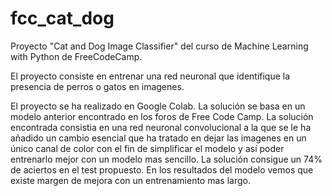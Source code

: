 # fcc_cat_dog
Proyecto "Cat and Dog Image Classifier" del curso de Machine Learning with Python de FreeCodeCamp.

El proyecto consiste en entrenar una red neuronal que identifique la presencia de perros o gatos en imagenes.

El proyecto se ha realizado en Google Colab. La solución se basa en un modelo anterior encontrado en los foros de Free Code Camp.
La solución encontrada consistia en una red neuronal convolucional a la que se le ha añadido un cambio esencial que ha tratado en dejar las imagenes en un único canal de color con el fin de simplificar el modelo y así poder entrenarlo mejor con un modelo mas sencillo.
La solución consigue un 74% de aciertos en el test propuesto. En los resultados del modelo vemos que existe margen de mejora con un entrenamiento mas largo.
